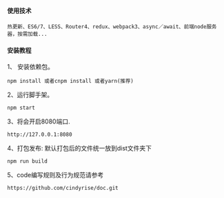 #### 使用技术
```text
热更新、ES6/7、LESS、Router4、redux、webpack3、async／await、前端node服务器，按需加载...
```

#### 安装教程

1、 安装依赖包。
```
npm install 或者cnpm install 或者yarn(推荐)
```

2、运行脚手架。
 ```
 npm start
 ```

3、将会开启8080端口.
```
http://127.0.0.1:8080
```

4、打包发布: 默认打包后的文件统一放到dist文件夹下  

```
npm run build
```

5、code编写规则及行为规范请参考

```
https://github.com/cindyrise/doc.git

```
